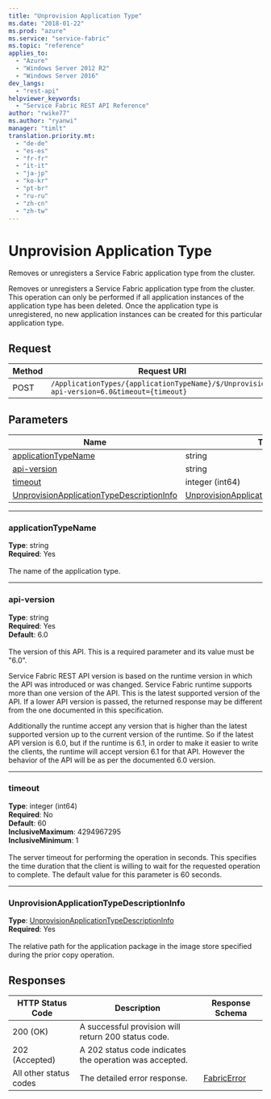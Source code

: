 ```yaml
---
title: "Unprovision Application Type"
ms.date: "2018-01-22"
ms.prod: "azure"
ms.service: "service-fabric"
ms.topic: "reference"
applies_to: 
  - "Azure"
  - "Windows Server 2012 R2"
  - "Windows Server 2016"
dev_langs: 
  - "rest-api"
helpviewer_keywords: 
  - "Service Fabric REST API Reference"
author: "rwike77"
ms.author: "ryanwi"
manager: "timlt"
translation.priority.mt: 
  - "de-de"
  - "es-es"
  - "fr-fr"
  - "it-it"
  - "ja-jp"
  - "ko-kr"
  - "pt-br"
  - "ru-ru"
  - "zh-cn"
  - "zh-tw"
---
```

# Unprovision Application Type
Removes or unregisters a Service Fabric application type from the cluster.

Removes or unregisters a Service Fabric application type from the cluster. This operation can only be performed if all application instances of the application type has been deleted. Once the application type is unregistered, no new application instances can be created for this particular application type.

## Request

| Method | Request URI |
| ------ | ----------- |
| POST | `/ApplicationTypes/{applicationTypeName}/$/Unprovision?api-version=6.0&timeout={timeout}` |


## Parameters

| Name | Type | Required | Location |
| --- | --- | --- | --- |
| [applicationTypeName](#applicationtypename) | string | Yes | Path |
| [api-version](#api-version) | string | Yes | Query |
| [timeout](#timeout) | integer (int64) | No | Query |
| [UnprovisionApplicationTypeDescriptionInfo](#unprovisionapplicationtypedescriptioninfo) | [UnprovisionApplicationTypeDescriptionInfo](sfclient-v61-model-unprovisionapplicationtypedescriptioninfo.md) | Yes | Body |

____
### applicationTypeName
__Type__: string <br/>
__Required__: Yes<br/>
<br/>
The name of the application type.

____
### api-version
__Type__: string <br/>
__Required__: Yes<br/>
__Default__: 6.0 <br/>
<br/>
The version of this API. This is a required parameter and its value must be "6.0".

Service Fabric REST API version is based on the runtime version in which the API was introduced or was changed. Service Fabric runtime supports more than one version of the API. This is the latest supported version of the API. If a lower API version is passed, the returned response may be different from the one documented in this specification.

Additionally the runtime accept any version that is higher than the latest supported version up to the current version of the runtime. So if the latest API version is 6.0, but if the runtime is 6.1, in order to make it easier to write the clients, the runtime will accept version 6.1 for that API. However the behavior of the API will be as per the documented 6.0 version.


____
### timeout
__Type__: integer (int64) <br/>
__Required__: No<br/>
__Default__: 60 <br/>
__InclusiveMaximum__: 4294967295 <br/>
__InclusiveMinimum__: 1 <br/>
<br/>
The server timeout for performing the operation in seconds. This specifies the time duration that the client is willing to wait for the requested operation to complete. The default value for this parameter is 60 seconds.

____
### UnprovisionApplicationTypeDescriptionInfo
__Type__: [UnprovisionApplicationTypeDescriptionInfo](sfclient-v61-model-unprovisionapplicationtypedescriptioninfo.md) <br/>
__Required__: Yes<br/>
<br/>
The relative path for the application package in the image store specified during the prior copy operation.

## Responses

| HTTP Status Code | Description | Response Schema |
| --- | --- | --- |
| 200 (OK) | A successful provision will return 200 status code.<br/> |  |
| 202 (Accepted) | A 202 status code indicates the operation was accepted.<br/> |  |
| All other status codes | The detailed error response.<br/> | [FabricError](sfclient-v61-model-fabricerror.md) |
